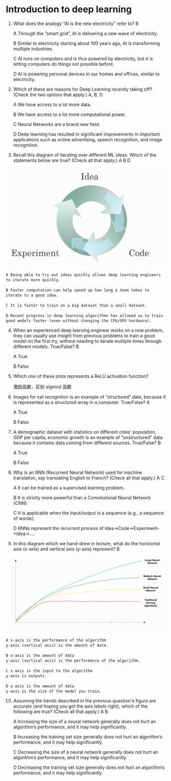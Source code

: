 # Introduction to deep learning

1. What does the analogy “AI is the new electricity” refer to? B

	A Through the “smart grid”, AI is delivering a new wave of electricity.

	B Similar to electricity starting about 100 years ago, AI is transforming multiple industries.

	C AI runs on computers and is thus powered by electricity, but it is letting computers do things not possible before.

	D AI is powering personal devices in our homes and offices, similar to electricity.

2. Which of these are reasons for Deep Learning recently taking off? (Check the two options that apply.) A, B, D

	A We have access to a lot more data.

	B We have access to a lot more computational power.

	C Neural Networks are a brand new field.

	D Deep learning has resulted in significant improvements in important applications such as online advertising, speech recognition, and image recognition.

3. Recall this diagram of iterating over different ML ideas. Which of the statements below are true? (Check all that apply.) A B D

![](./img/1-Shot-2017-08-08-at-6.13.59-PM.png)

	A Being able to try out ideas quickly allows deep learning engineers to iterate more quickly.

	B Faster computation can help speed up how long a team takes to iterate to a good idea.

	C It is faster to train on a big dataset than a small dataset.

	D Recent progress in deep learning algorithms has allowed us to train good models faster (even without changing the CPU/GPU hardware).

4. When an experienced deep learning engineer works on a new problem, they can usually use insight from previous problems to train a good model on the first try, without needing to iterate multiple times through different models. True/False? B


	A True

	B False

5. Which one of these plots represents a ReLU activation function?

	激励函数，区别 sigmod 函数

6. Images for cat recognition is an example of “structured” data, because it is represented as a structured array in a computer. True/False? A

	A True

	B False

7. A demographic dataset with statistics on different cities' population, GDP per capita, economic growth is an example of “unstructured” data because it contains data coming from different sources. True/False? B

	A True

	B False

8. Why is an RNN (Recurrent Neural Network) used for machine translation, say translating English to French? (Check all that apply.) A C


	A It can be trained as a supervised learning problem.

	B It is strictly more powerful than a Convolutional Neural Network (CNN).

	C It is applicable when the input/output is a sequence (e.g., a sequence of words).

	D RNNs represent the recurrent process of Idea->Code->Experiment->Idea->....

9. In this diagram which we hand-drew in lecture, what do the horizontal axis (x-axis) and vertical axis (y-axis) represent? B

![](./img/2-Shot-2017-08-05-at-2.30.09-PM.png)

	A x-axis is the performance of the algorithm
	y-axis (vertical axis) is the amount of data.

	B x-axis is the amount of data
	y-axis (vertical axis) is the performance of the algorithm.

	C x-axis is the input to the algorithm
	y-axis is outputs.

	D x-axis is the amount of data
	y-axis is the size of the model you train.

10. Assuming the trends described in the previous question's figure are accurate (and hoping you got the axis labels right), which of the following are true? (Check all that apply.) A B

	A Increasing the size of a neural network generally does not hurt an algorithm’s performance, and it may help significantly.

	B Increasing the training set size generally does not hurt an algorithm’s performance, and it may help significantly.

	C Decreasing the size of a neural network generally does not hurt an algorithm’s performance, and it may help significantly.

	D Decreasing the training set size generally does not hurt an algorithm’s performance, and it may help significantly.